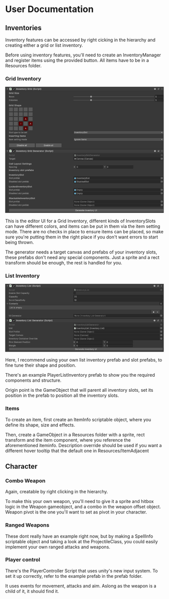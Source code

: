 # User Documentation

## Inventories

Inventory features can be accessed by right cicking in the hierarchy and creating either a grid or list inventory.

Before using inventory features, you'll need to create an InventoryManager and register items using the provided button. All items have to be in a Resources folder.

### Grid Inventory

![Grid UI](image.png)

This is the editor UI for a Grid Inventory, different kinds of InventorySlots can have different colors, and items can be put in them via the item setting mode. There are no checks in place to ensure items can be placed, so make sure you're putting them in the right place if you don't want errors to start being thrown.

The generator needs a target canvas and prefabs of your inventory slots, these prefabs don't need any special components. Just a sprite and a rect transform should be enough, the rest is handled for you.

### List Inventory

![List UI](image-1.png)

Here, I recommend using your own list inventory prefab and slot prefabs, to fine tune their shape and position.

There's an example PlayerListInventory prefab to show you the required components and structure.

Origin point is the GameObject that will parent all inventory slots, set its position in the prefab to position all the inventory slots.

### Items

To create an item, first create an ItemInfo scriptable object, where you define its shape, size and effects.

Then, create a GameObject in a Resources folder with a sprite, rect transform and the item component, where you reference the aforementioned iteminfo. Description override should be used if you want a different hover tooltip that the default one in Resources/ItemAdjacent

## Character

### Combo Weapon

Again, creatable by right clicking in the hierarchy.

To make this your own weapon, you'll need to give it a sprite and hitbox logic in the Weapon gameobject, and a combo in the weapon offset object. Weapon pivot is the one you'll want to set as pivot in your character.

### Ranged Weapons

These dont really have an example right now, but by making a SpellInfo scriptable object and taking a look at the ProjectileClass, you could easily implement your own ranged attacks and weapons.

### Player control

There's the PlayerController Script that uses unity's new input system. To set it up correctly, refer to the example prefab in the prefab folder.

It uses events for movement, attacks and aim. Aslong as the weapon is a child of it, it should find it.

